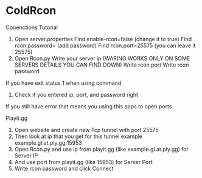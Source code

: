 # ColdRcon

Conenctions Tutorial

  1. Open server.properties
     Find enable-rcon=false (change it to true)
     Find rcon.password= (add password)
     Find rcon.port=25575 (you can leave it 25575)
  2. Open Rcon.py
     Write your server ip (WARING WORKS ONLY ON SOME SERVERS DETAILS YOU CAN FIND DOWN)
     Write rcon port
     Write rcon password

If you have exit status 1 when using command

  1. Check if you entered ip, port, and password right

If you still have error that means you using this apps to open ports

Playit.gg
  1. Open website and create new Tcp tunnel with port 25575
  2. Then look at ip that you get for this tunnel example example.gl.at.ply.gg:15953
  3. Open Rcon.py and use ip from playit.gg (like example.gl.at.ply.gg) for Server IP
  4. And use port from playit.gg (like 15953) for Server Port
  5. Write rcon password and click Connect
